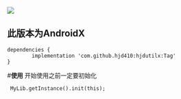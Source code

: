 [![](https://www.jitpack.io/v/PromiseMiss/myUtilsLib.svg)](https://www.jitpack.io/#PromiseMiss/myUtilsLib)

## 此版本为AndroidX

	dependencies {
	        implementation 'com.github.hjd410:hjdutilx:Tag'
	}

#**使用**
开始使用之前一定要初始化
```
 MyLib.getInstance().init(this);
```
